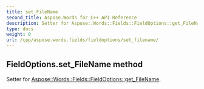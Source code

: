 ```yaml
---
title: set_FileName
second_title: Aspose.Words for C++ API Reference
description: Setter for Aspose::Words::Fields::FieldOptions::get_FileName. 
type: docs
weight: 0
url: /cpp/aspose.words.fields/fieldoptions/set_filename/
---
```

## FieldOptions.set_FileName method


Setter for [Aspose::Words::Fields::FieldOptions::get_FileName](./get_filename/).

